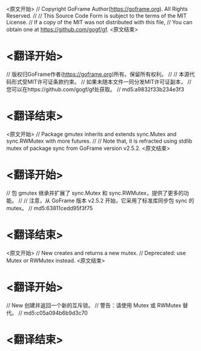 
<原文开始>
// Copyright GoFrame Author(https://goframe.org). All Rights Reserved.
//
// This Source Code Form is subject to the terms of the MIT License.
// If a copy of the MIT was not distributed with this file,
// You can obtain one at https://github.com/gogf/gf.
<原文结束>

# <翻译开始>
// 版权归GoFrame作者(https://goframe.org)所有。保留所有权利。
//
// 本源代码形式受MIT许可证条款约束。
// 如果未随本文件一同分发MIT许可证副本，
// 您可以在https://github.com/gogf/gf处获取。
// md5:a9832f33b234e3f3
# <翻译结束>


<原文开始>
// Package gmutex inherits and extends sync.Mutex and sync.RWMutex with more futures.
//
// Note that, it is refracted using stdlib mutex of package sync from GoFrame version v2.5.2.
<原文结束>

# <翻译开始>
// 包 gmutex 继承并扩展了 sync.Mutex 和 sync.RWMutex，提供了更多的功能。
// 
// 注意，从 GoFrame 版本 v2.5.2 开始，它采用了标准库同步包 sync 的 mutex。
// md5:63811cedd95f3f75
# <翻译结束>


<原文开始>
// New creates and returns a new mutex.
// Deprecated: use Mutex or RWMutex instead.
<原文结束>

# <翻译开始>
// New 创建并返回一个新的互斥锁。
// 警告：请使用 Mutex 或 RWMutex 替代。
// md5:c05a094b6b9d3c70
# <翻译结束>

